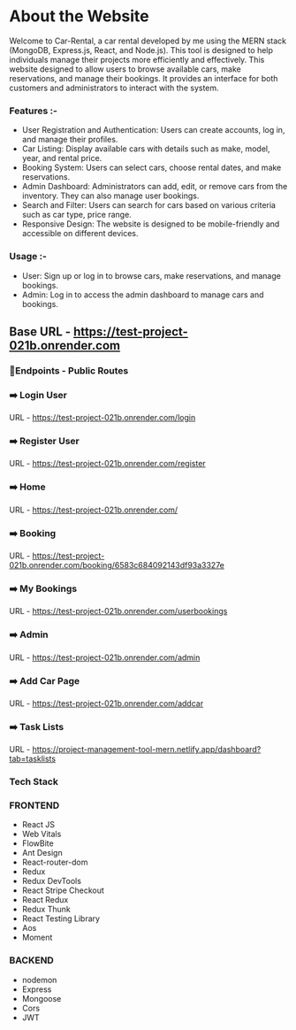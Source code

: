 # About the Website

Welcome to Car-Rental, a car rental developed by me using the MERN stack (MongoDB, Express.js, React, and Node.js). This tool is designed to help individuals manage their projects more efficiently and effectively. This website designed to allow users to browse available cars, make reservations, and manage their bookings. It provides an interface for both customers and administrators to interact with the system.

### Features :-

* User Registration and Authentication: Users can create accounts, log in, and manage their profiles.
* Car Listing: Display available cars with details such as make, model, year, and rental price.
* Booking System: Users can select cars, choose rental dates, and make reservations.
* Admin Dashboard: Administrators can add, edit, or remove cars from the inventory. They can also manage user bookings.
* Search and Filter: Users can search for cars based on various criteria such as car type, price range.
* Responsive Design: The website is designed to be mobile-friendly and accessible on different devices.

### Usage :-

* User: Sign up or log in to browse cars, make reservations, and manage bookings.
* Admin: Log in to access the admin dashboard to manage cars and bookings.

## Base URL - https://test-project-021b.onrender.com

### 🔖Endpoints - Public Routes

### ➡️ Login User
URL - https://test-project-021b.onrender.com/login

### ➡️ Register User
URL - https://test-project-021b.onrender.com/register

### ➡️ Home
URL - https://test-project-021b.onrender.com/

### ➡️ Booking
URL - https://test-project-021b.onrender.com/booking/6583c684092143df93a3327e

### ➡️ My Bookings
URL - https://test-project-021b.onrender.com/userbookings

### ➡️ Admin
URL - https://test-project-021b.onrender.com/admin

### ➡️ Add Car Page
URL - https://test-project-021b.onrender.com/addcar

### ➡️ Task Lists
URL - https://project-management-tool-mern.netlify.app/dashboard?tab=tasklists

### Tech Stack

### FRONTEND 
  - React JS
  - Web Vitals
  - FlowBite
  - Ant Design  
  - React-router-dom 
  - Redux 
  - Redux DevTools 
  - React Stripe Checkout 
  - React Redux 
  - Redux Thunk 
  - React Testing Library 
  - Aos 
  - Moment
    
###  BACKEND 
  - nodemon
  - Express
  - Mongoose
  - Cors
  - JWT
    
    
  


